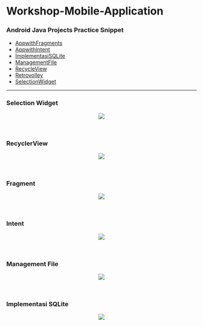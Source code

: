 # Workshop-Mobile-Application
### Android Java Projects Practice Snippet
- [AppwithFragments](#fragment)
- [AppwithIntent](#intent)
- [ImplementasiSQLite](#implementasi-sqlite)
- [ManagementFile](#management-file)
- [RecycleView](#recyclerview)
- [Retrovolley](#intent)
- [SelectionWidget](#selection-widget)
<hr>

### Selection Widget 
<p align="center">
<img align="center" src="https://github.com/user-attachments/assets/0e1a0e52-1c68-43f3-bfba-89c8e7e366e5">
</p>
<br>

### RecyclerView
<p align="center">
<img align="center" src="https://github.com/user-attachments/assets/30e518fd-20e1-4053-afbc-d3d90c3f2810">
</p>
<br>

### Fragment
<p align="center">
<img align="center" src="https://github.com/user-attachments/assets/b1317d4b-964f-4d3d-a8ec-b5deaed0e553">
</p>
<br>

### Intent
<p align="center">
<img align="center" src="https://github.com/user-attachments/assets/fb2e30ff-89f9-4aab-85a3-746d58f1dee2">
</p>
<br>

### Management File
<p align="center">
<img align="center" src="https://github.com/user-attachments/assets/392898a1-d786-429a-8296-49622eb6b854">
</p>
<br>

### Implementasi SQLite
<p align="center">
<img align="center" src="https://github.com/user-attachments/assets/7ab340b4-c211-426e-adaf-2f5d700496d7">
</p>
<br>

